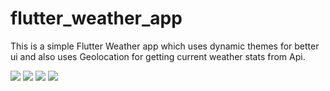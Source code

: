 # flutter_weather_app
This is a simple Flutter Weather app which uses dynamic themes for better ui and also uses Geolocation for getting current weather stats from Api.

![](images/preview1.jpg)
![](images/preview2.jpg)
![](images/preview3.jpg)
![](images/preview4.jpg)
